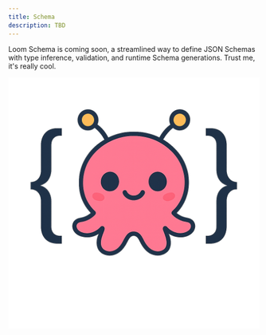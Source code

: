 ```yaml
---
title: Schema
description: TBD
---
```


Loom Schema is coming soon, a streamlined way to define JSON Schemas with type inference, validation, and runtime Schema generations. Trust me, it's really cool. 

![Alt text for accessibility](../../../assets/loom-schema.png)
